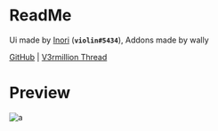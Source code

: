 # ReadMe
Ui made by [Inori](https://v3rmillion.net/member.php?action=profile&uid=124594) (**`violin#5434`**),
Addons made by wally

[GitHub](https://github.com/violin-suzutsuki/LinoriaLib) | [V3rmillion Thread](https://v3rmillion.net/showthread.php?tid=1150670)

# Preview
![a](https://external-content.duckduckgo.com/iu/?u=https%3A%2F%2Fi.imgur.com%2Fqs0Hqc6.png)
